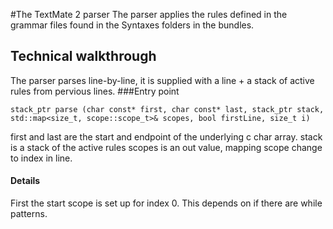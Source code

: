#The TextMate 2 parser
The parser applies the rules defined in the grammar files found in the Syntaxes folders in the bundles.
## Technical walkthrough
The parser parses line-by-line, it is supplied with a line + a stack of active rules from pervious lines.
###Entry point

    stack_ptr parse (char const* first, char const* last, stack_ptr stack, std::map<size_t, scope::scope_t>& scopes, bool firstLine, size_t i)

first and last are the start and endpoint of the underlying c char array.
stack is a stack of the active rules
scopes is an out value, mapping scope change to index in line.
   
#### Details
First the start scope is set up for index 0. This depends on if there are while patterns.